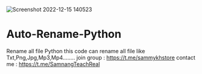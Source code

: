 ![Screenshot 2022-12-15 140523](https://user-images.githubusercontent.com/120622931/207805695-c086ad6e-3127-4980-9345-9ecad15014f0.png)
# Auto-Rename-Python
Rename all file Python this code can rename all file like Txt,Png,Jpg,Mp3,Mp4........
join group : https://t.me/sammykhstore
contact me : https://t.me/SamnangTeachReal
